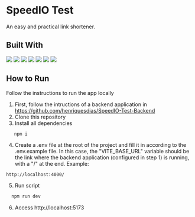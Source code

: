 # SpeedIO Test

An easy and practical link shortener.

## Built With

<img src="https://img.shields.io/badge/TypeScript-007ACC?style=for-the-badge&logo=typescript&logoColor=white">
<img src="https://img.shields.io/badge/Vue.js-35495E?style=for-the-badge&logo=vuedotjs&logoColor=4FC08D">
<img src="https://img.shields.io/badge/Vite-B73BFE?style=for-the-badge&logo=vite&logoColor=FFD62E">
<img src="https://img.shields.io/badge/HTML5-E34F26?style=for-the-badge&logo=html5&logoColor=white">
<img src="https://img.shields.io/badge/CSS3-1572B6?style=for-the-badge&logo=css3&logoColor=white">
<img src="https://img.shields.io/badge/prettier-1A2C34?style=for-the-badge&logo=prettier&logoColor=F7BA3E">
<img src="https://img.shields.io/badge/eslint-3A33D1?style=for-the-badge&logo=eslint&logoColor=white">

## How to Run

Follow the instructions to run the app locally

1. First, follow the intructions of a backend application in https://github.com/henriquesdias/SpeedIO-Test-Backend
2. Clone this repository
3. Install all dependencies

```bash
   npm i
```

4. Create a .env file at the root of the project and fill it in according to the .env.example file. In this case, the "VITE_BASE_URL" variable should be the link where the backend application (configured in step 1) is running, with a "/" at the end. Example:

```code
http://localhost:4000/
```

5. Run script

```bash
  npm run dev
```

6. Access http://localhost:5173
